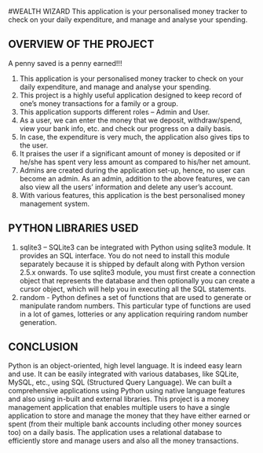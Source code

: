 #WEALTH WIZARD
This application is your personalised money tracker to check on your daily expenditure, and manage and analyse your spending.

## OVERVIEW OF THE PROJECT
A penny saved is a penny earned!!!
1. This application is your personalised money tracker to check on your daily expenditure, and manage and analyse your spending.
2. This project is a highly useful application designed to keep record of one’s money transactions for a family or a group.
3. This application supports different roles – Admin and User.
4. As a user, we can enter the money that we deposit, withdraw/spend, view your
bank info, etc. and check our progress on a daily basis.
5. In case, the expenditure is very much, the application also gives tips to the user.
6. It praises the user if a significant amount of money is deposited or if he/she has spent very less amount as compared to his/her net amount.
7. Admins are created during the application set-up, hence, no user can become an admin. As an admin, addition to the above features, we can also view all the users’ information and delete any user’s account.
8. With various features, this application is the best personalised money management system.

## PYTHON LIBRARIES USED
1. sqlite3 – SQLite3 can be integrated with Python using sqlite3 module. It provides an SQL interface. You do not need to install this module separately because it is shipped by default along with Python version 2.5.x onwards.
To use sqlite3 module, you must first create a connection object that represents the database and then optionally you can create a cursor object, which will help you in executing all the SQL statements.
2. random - Python defines a set of functions that are used to generate or manipulate random numbers. This particular type of functions are used in a lot of games, lotteries or any application requiring random number generation.

## CONCLUSION
Python is an object-oriented, high level language. It is indeed easy learn and use. It can be easily integrated with various databases, like SQLite, MySQL, etc., using SQL (Structured Query Language). We can built a comprehensive applications using Python using native language features and also using in-built and external libraries.
This project is a money management application that enables multiple users to have a single application to store and manage the money that they have either earned or spent (from their multiple bank accounts including other money sources too) on a daily basis. The application uses a relational database to efficiently store and manage users and also all the money transactions.

